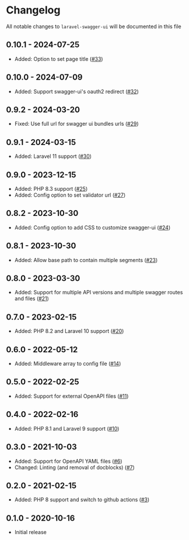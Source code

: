# Changelog

All notable changes to `laravel-swagger-ui` will be documented in this file

## 0.10.1 - 2024-07-25

- Added: Option to set page title ([#33](https://github.com/wotzebra/laravel-swagger-ui/pull/33))

## 0.10.0 - 2024-07-09

- Added: Support swagger-ui's oauth2 redirect ([#32](https://github.com/wotzebra/laravel-swagger-ui/pull/32))

## 0.9.2 - 2024-03-20

- Fixed: Use full url for swagger ui bundles urls ([#29](https://github.com/wotzebra/laravel-swagger-ui/pull/29))

## 0.9.1 - 2024-03-15

- Added: Laravel 11 support ([#30](https://github.com/wotzebra/laravel-swagger-ui/pull/30))

## 0.9.0 - 2023-12-15

- Added: PHP 8.3 support ([#25](https://github.com/wotzebra/laravel-swagger-ui/pull/25))
- Added: Config option to set validator url ([#27](https://github.com/wotzebra/laravel-swagger-ui/pull/27))

## 0.8.2 - 2023-10-30

- Added: Config option to add CSS to customize swagger-ui ([#24](https://github.com/wotzebra/laravel-swagger-ui/pull/24))

## 0.8.1 - 2023-10-30

- Added: Allow base path to contain multiple segments ([#23](https://github.com/wotzebra/laravel-swagger-ui/pull/23))

## 0.8.0 - 2023-03-30

- Added: Support for multiple API versions and multiple swagger routes and files ([#21](https://github.com/wotzebra/laravel-swagger-ui/pull/21))

## 0.7.0 - 2023-02-15

- Added: PHP 8.2 and Laravel 10 support ([#20](https://github.com/wotzebra/laravel-swagger-ui/pull/20))

## 0.6.0 - 2022-05-12

- Added: Middleware array to config file ([#14](https://github.com/wotzebra/laravel-swagger-ui/pull/14))

## 0.5.0 - 2022-02-25

- Added: Support for external OpenAPI files ([#11](https://github.com/wotzebra/laravel-swagger-ui/pull/11))

## 0.4.0 - 2022-02-16

- Added: PHP 8.1 and Laravel 9 support ([#10](https://github.com/wotzebra/laravel-swagger-ui/pull/10))

## 0.3.0 - 2021-10-03

- Added: Support for OpenAPI YAML files ([#6](https://github.com/wotzebra/laravel-swagger-ui/pull/6))
- Changed: Linting (and removal of docblocks) ([#7](https://github.com/wotzebra/laravel-swagger-ui/pull/7))

## 0.2.0 - 2021-02-15

- Added: PHP 8 support and switch to github actions ([#3](https://github.com/wotzebra/laravel-swagger-ui/pull/3))

## 0.1.0 - 2020-10-16

- Initial release

